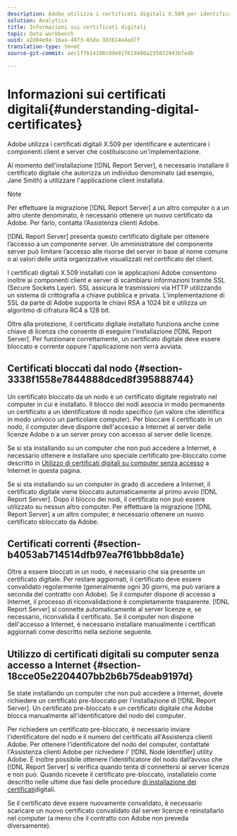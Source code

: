 ```yaml
---
description: Adobe utilizza i certificati digitali X.509 per identificare e autenticare i componenti client e server che costituiscono un'implementazione.
solution: Analytics
title: Informazioni sui certificati digitali
topic: Data workbench
uuid: a2d84e9a-16aa-4973-85da-303614a4ad7f
translation-type: tm+mt
source-git-commit: aec1f7b14198cdde91f61d490a235022943bfedb

---
```



# Informazioni sui certificati digitali{#understanding-digital-certificates}

Adobe utilizza i certificati digitali X.509 per identificare e autenticare i componenti client e server che costituiscono un&#39;implementazione.

Al momento dell&#39;installazione [!DNL Report Server], è necessario installare il certificato digitale che autorizza un individuo denominato (ad esempio, Jane Smith) a utilizzare l&#39;applicazione client installata.

>[!NOTE]
>
>Per effettuare la migrazione [!DNL Report Server] a un altro computer o a un altro utente denominato, è necessario ottenere un nuovo certificato da Adobe. Per farlo, contatta l’Assistenza clienti Adobe.

[!DNL Report Server] presenta questo certificato digitale per ottenere l’accesso a un componente server. Un amministratore del componente server può limitare l’accesso alle risorse del server in base al nome comune o ai valori delle unità organizzative visualizzati nel certificato del client.

I certificati digitali X.509 installati con le applicazioni Adobe consentono inoltre ai componenti client e server di scambiarsi informazioni tramite SSL (Secure Sockets Layer). SSL assicura le trasmissioni via HTTP utilizzando un sistema di crittografia a chiave pubblica e privata. L’implementazione di SSL da parte di Adobe supporta le chiavi RSA a 1024 bit e utilizza un algoritmo di cifratura RC4 a 128 bit.

Oltre alla protezione, il certificato digitale installato funziona anche come chiave di licenza che consente di eseguire l&#39;installazione [!DNL Report Server]. Per funzionare correttamente, un certificato digitale deve essere bloccato e corrente oppure l&#39;applicazione non verrà avviata.

## Certificati bloccati dal nodo {#section-3338f1558e7844888dced8f395888744}

Un certificato bloccato da un nodo è un certificato digitale registrato nel computer in cui è installato. Il blocco dei nodi associa in modo permanente un certificato a un identificatore di nodo specifico (un valore che identifica in modo univoco un particolare computer). Per bloccare il certificato in un nodo, il computer deve disporre dell&#39;accesso a Internet al server delle licenze Adobe o a un server proxy con accesso al server delle licenze.

Se si sta installando su un computer che non può accedere a Internet, è necessario ottenere e installare uno speciale certificato pre-bloccato come descritto in [Utilizzo di certificati digitali su computer senza accesso](../../../../home/c-rpt-oview/c-inst-rpt/c-install-dig-cert/c-underst-dig-cert.md#section-18cce05e2204407bb2b6b75deab9197d) a Internet in questa pagina.

Se si sta installando su un computer in grado di accedere a Internet, il certificato digitale viene bloccato automaticamente al primo avvio [!DNL Report Server]. Dopo il blocco dei nodi, il certificato non può essere utilizzato su nessun altro computer. Per effettuare la migrazione [!DNL Report Server] a un altro computer, è necessario ottenere un nuovo certificato sbloccato da Adobe.

## Certificati correnti {#section-b4053ab714514dfb97ea7f61bbb8da1e}

Oltre a essere bloccati in un nodo, è necessario che sia presente un certificato digitale. Per restare aggiornati, il certificato deve essere convalidato regolarmente (generalmente ogni 30 giorni, ma può variare a seconda del contratto con Adobe). Se il computer dispone di accesso a Internet, il processo di riconvalidazione è completamente trasparente. [!DNL Report Server] si connette automaticamente al server licenze e, se necessario, riconvalida il certificato. Se il computer non dispone dell&#39;accesso a Internet, è necessario installare manualmente i certificati aggiornati come descritto nella sezione seguente.

## Utilizzo di certificati digitali su computer senza accesso a Internet {#section-18cce05e2204407bb2b6b75deab9197d}

Se state installando un computer che non può accedere a Internet, dovete richiedere un certificato pre-bloccato per l&#39;installazione di [!DNL Report Server]. Un certificato pre-bloccato è un certificato digitale che Adobe blocca manualmente all&#39;identificatore del nodo del computer.

Per richiedere un certificato pre-bloccato, è necessario inviare l&#39;identificatore del nodo e il numero del certificato all&#39;Assistenza clienti Adobe. Per ottenere l&#39;identificatore del nodo del computer, contattate l&#39;Assistenza clienti Adobe per richiedere l&#39; [!DNL Node Identifier] utility Adobe. È inoltre possibile ottenere l’identificatore del nodo dall’avviso che [!DNL Report Server] si verifica quando tenta di connettersi al server licenze e non può. Quando ricevete il certificato pre-bloccato, installatelo come descritto nelle ultime due fasi delle procedure [di installazione dei certificati](../../../../home/c-rpt-oview/c-inst-rpt/c-install-dig-cert/t-dig-cert-install-proc.md#task-5c4bb352ff534b40adc46dd053874e5d)digitali.

Se il certificato deve essere nuovamente convalidato, è necessario scaricare un nuovo certificato convalidato dal server licenze e reinstallarlo nel computer (a meno che il contratto con Adobe non preveda diversamente).
